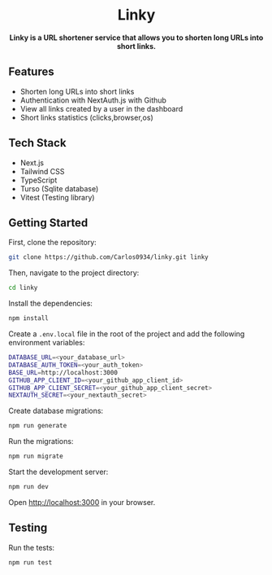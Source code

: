 

<h1 align="center">
 Linky 
</h1>

<p align="center">
  <strong>Linky is a URL shortener service that allows you to shorten long URLs into short links.</strong>
</p>

## Features

- Shorten long URLs into short links
- Authentication with NextAuth.js with Github
- View all links created by a user in the dashboard
- Short links statistics (clicks,browser,os)

## Tech Stack

- Next.js
- Tailwind CSS
- TypeScript
- Turso (Sqlite database)
- Vitest (Testing library)

## Getting Started

First, clone the repository:

```bash
git clone https://github.com/Carlos0934/linky.git linky
```

Then, navigate to the project directory:

```bash
cd linky
```

Install the dependencies:

```bash
npm install 
```

Create a `.env.local` file in the root of the project and add the following environment variables:

```bash
DATABASE_URL=<your_database_url>
DATABASE_AUTH_TOKEN=<your_auth_token>
BASE_URL=http://localhost:3000 
GITHUB_APP_CLIENT_ID=<your_github_app_client_id>
GITHUB_APP_CLIENT_SECRET=<your_github_app_client_secret>
NEXTAUTH_SECRET=<your_nextauth_secret>
```

Create database migrations:

```bash
npm run generate
```

Run the migrations:

```bash
npm run migrate
```

Start the development server:

```bash
npm run dev
```

Open [http://localhost:3000](http://localhost:3000) in your browser.

## Testing

Run the tests:

```bash
npm run test
```








